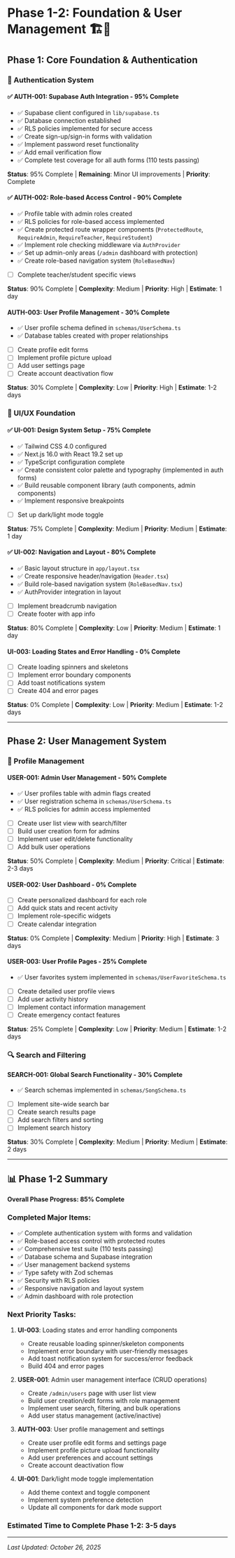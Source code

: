 # Phase 1-2: Foundation & User Management 🏗️👥

## Phase 1: Core Foundation & Authentication

### 🔐 Authentication System

#### ✅ **AUTH-001**: Supabase Auth Integration - **95% Complete**

- ✅ Supabase client configured in `lib/supabase.ts`
- ✅ Database connection established
- ✅ RLS policies implemented for secure access
- ✅ Create sign-up/sign-in forms with validation
- ✅ Implement password reset functionality
- ✅ Add email verification flow
- ✅ Complete test coverage for all auth forms (110 tests passing)

**Status**: 95% Complete | **Remaining**: Minor UI improvements | **Priority**: Complete

#### ✅ **AUTH-002**: Role-based Access Control - **90% Complete**

- ✅ Profile table with admin roles created
- ✅ RLS policies for role-based access implemented
- ✅ Create protected route wrapper components (`ProtectedRoute`, `RequireAdmin`, `RequireTeacher`, `RequireStudent`)
- ✅ Implement role checking middleware via `AuthProvider`
- ✅ Set up admin-only areas (`/admin` dashboard with protection)
- ✅ Create role-based navigation system (`RoleBasedNav`)
- [ ] Complete teacher/student specific views

**Status**: 90% Complete | **Complexity**: Medium | **Priority**: High | **Estimate**: 1 day

#### **AUTH-003**: User Profile Management - **30% Complete**

- ✅ User profile schema defined in `schemas/UserSchema.ts`
- ✅ Database tables created with proper relationships
- [ ] Create profile edit forms
- [ ] Implement profile picture upload
- [ ] Add user settings page
- [ ] Create account deactivation flow

**Status**: 30% Complete | **Complexity**: Low | **Priority**: High | **Estimate**: 1-2 days

### 🎨 UI/UX Foundation

#### ✅ **UI-001**: Design System Setup - **75% Complete**

- ✅ Tailwind CSS 4.0 configured
- ✅ Next.js 16.0 with React 19.2 set up
- ✅ TypeScript configuration complete
- ✅ Create consistent color palette and typography (implemented in auth forms)
- ✅ Build reusable component library (auth components, admin components)
- ✅ Implement responsive breakpoints
- [ ] Set up dark/light mode toggle

**Status**: 75% Complete | **Complexity**: Medium | **Priority**: Medium | **Estimate**: 1 day

#### ✅ **UI-002**: Navigation and Layout - **80% Complete**

- ✅ Basic layout structure in `app/layout.tsx`
- ✅ Create responsive header/navigation (`Header.tsx`)
- ✅ Build role-based navigation system (`RoleBasedNav.tsx`)
- ✅ AuthProvider integration in layout
- [ ] Implement breadcrumb navigation
- [ ] Create footer with app info

**Status**: 80% Complete | **Complexity**: Low | **Priority**: Medium | **Estimate**: 1 day

#### **UI-003**: Loading States and Error Handling - **0% Complete**

- [ ] Create loading spinners and skeletons
- [ ] Implement error boundary components
- [ ] Add toast notifications system
- [ ] Create 404 and error pages

**Status**: 0% Complete | **Complexity**: Low | **Priority**: Medium | **Estimate**: 1-2 days

---

## Phase 2: User Management System

### 👤 Profile Management

#### **USER-001**: Admin User Management - **50% Complete**

- ✅ User profiles table with admin flags created
- ✅ User registration schema in `schemas/UserSchema.ts`
- ✅ RLS policies for admin access implemented
- [ ] Create user list view with search/filter
- [ ] Build user creation form for admins
- [ ] Implement user edit/delete functionality
- [ ] Add bulk user operations

**Status**: 50% Complete | **Complexity**: Medium | **Priority**: Critical | **Estimate**: 2-3 days

#### **USER-002**: User Dashboard - **0% Complete**

- [ ] Create personalized dashboard for each role
- [ ] Add quick stats and recent activity
- [ ] Implement role-specific widgets
- [ ] Create calendar integration

**Status**: 0% Complete | **Complexity**: Medium | **Priority**: High | **Estimate**: 3 days

#### **USER-003**: User Profile Pages - **25% Complete**

- ✅ User favorites system implemented in `schemas/UserFavoriteSchema.ts`
- [ ] Create detailed user profile views
- [ ] Add user activity history
- [ ] Implement contact information management
- [ ] Create emergency contact features

**Status**: 25% Complete | **Complexity**: Low | **Priority**: Medium | **Estimate**: 1-2 days

### 🔍 Search and Filtering

#### **SEARCH-001**: Global Search Functionality - **30% Complete**

- ✅ Search schemas implemented in `schemas/SongSchema.ts`
- [ ] Implement site-wide search bar
- [ ] Create search results page
- [ ] Add search filters and sorting
- [ ] Implement search history

**Status**: 30% Complete | **Complexity**: Medium | **Priority**: Medium | **Estimate**: 2 days

---

## 📊 Phase 1-2 Summary

**Overall Phase Progress: 85% Complete**

### **Completed Major Items:**

- ✅ Complete authentication system with forms and validation
- ✅ Role-based access control with protected routes
- ✅ Comprehensive test suite (110 tests passing)
- ✅ Database schema and Supabase integration
- ✅ User management backend systems
- ✅ Type safety with Zod schemas
- ✅ Security with RLS policies
- ✅ Responsive navigation and layout system
- ✅ Admin dashboard with role protection

### **Next Priority Tasks:**

1. **UI-003**: Loading states and error handling components

   - Create reusable loading spinner/skeleton components
   - Implement error boundary with user-friendly messages
   - Add toast notification system for success/error feedback
   - Build 404 and error pages

2. **USER-001**: Admin user management interface (CRUD operations)

   - Create `/admin/users` page with user list view
   - Build user creation/edit forms with role management
   - Implement user search, filtering, and bulk operations
   - Add user status management (active/inactive)

3. **AUTH-003**: User profile management and settings

   - Create user profile edit forms and settings page
   - Implement profile picture upload functionality
   - Add user preferences and account settings
   - Create account deactivation flow

4. **UI-001**: Dark/light mode toggle implementation
   - Add theme context and toggle component
   - Implement system preference detection
   - Update all components for dark mode support

### **Estimated Time to Complete Phase 1-2: 3-5 days**

---

_Last Updated: October 26, 2025_
